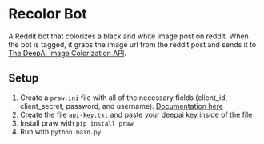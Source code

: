 # Recolor Bot 

A Reddit bot that colorizes a black and white image post on reddit. When the bot is tagged, it grabs the image url from the reddit post and sends it to [The DeepAI Image Colorization API](https://deepai.org/machine-learning-model/colorizer).

## Setup
1. Create a `praw.ini` file with all of the necessary fields (client_id, client_secret, password, and username). [Documentation here](https://praw.readthedocs.io/en/latest/getting_started/configuration/prawini.html)
2. Create the file `api-key.txt` and paste your deepai key inside of the file
3. Install praw with `pip install praw`
4. Run with `python main.py`

